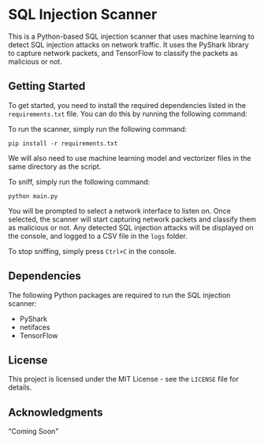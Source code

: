 # SQL Injection Scanner

This is a Python-based SQL injection scanner that uses machine learning to detect SQL injection attacks on network traffic. It uses the PyShark library to capture network packets, and TensorFlow to classify the packets as malicious or not.

## Getting Started

To get started, you need to install the required dependencies listed in the `requirements.txt` file. You can do this by running the following command:

To run the scanner, simply run the following command:

`pip install -r requirements.txt` 

We will also need to use machine learning model and vectorizer files in the same directory as the script.

To sniff, simply run the following command:

`python main.py` 

You will be prompted to select a network interface to listen on. Once selected, the scanner will start capturing network packets and classify them as malicious or not. Any detected SQL injection attacks will be displayed on the console, and logged to a CSV file in the `logs` folder.

To stop sniffing, simply press `Ctrl+C` in the console.

## Dependencies

The following Python packages are required to run the SQL injection scanner:

- PyShark
- netifaces
- TensorFlow

## License

This project is licensed under the MIT License - see the `LICENSE` file for details.

## Acknowledgments

"Coming Soon"
